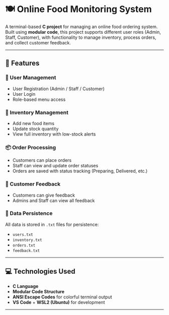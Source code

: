 # 🍽️ Online Food Monitoring System

A terminal-based **C project** for managing an online food ordering system. Built using **modular code**, this project supports different user roles (Admin, Staff, Customer), with functionality to manage inventory, process orders, and collect customer feedback.

---

## 📌 Features

### 👤 User Management
- User Registration (Admin / Staff / Customer)
- User Login
- Role-based menu access

### 🛒 Inventory Management
- Add new food items
- Update stock quantity
- View full inventory with low-stock alerts

### 📦 Order Processing
- Customers can place orders
- Staff can view and update order statuses
- Orders are saved with status tracking (Preparing, Delivered, etc.)

### 💬 Customer Feedback
- Customers can give feedback
- Admins and Staff can view all feedback

### 💾 Data Persistence
All data is stored in `.txt` files for persistence:
- `users.txt`
- `inventory.txt`
- `orders.txt`
- `feedback.txt`

---

## 💻 Technologies Used

- **C Language**
- **Modular Code Structure**
- **ANSI Escape Codes** for colorful terminal output
- **VS Code** + **WSL2 (Ubuntu)** for development

---
